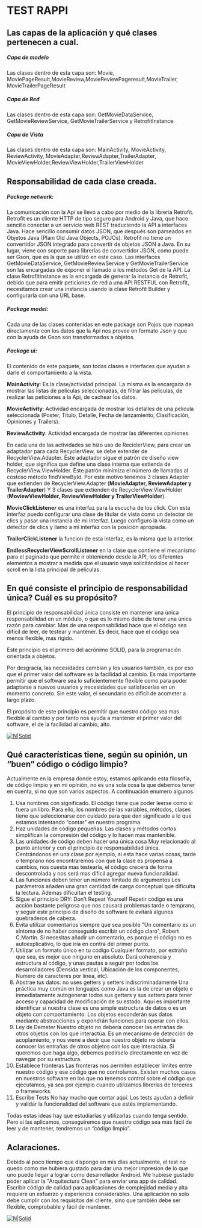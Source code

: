 #   TEST RAPPI 

## Las capas de la aplicación y qué clases pertenecen a cual.
#####  Capa de modelo
Las clases dentro de esta capa son:
Movie, MoviePageResult,MovieReview,MovieReviewPageresult,MovieTrailer, MovieTrailerPageResult

##### Capa de Red
Las clases dentro de esta capa son:
GetMovieDataService, GetMovieReviewService, GetMovieTrailerService y RetrofitInstance.

##### Capa de Vista
Las clases dentro de esta capa son:
MainActivity, MovieActivity, ReviewActivity, MovieAdapter,ReviewAdapter,TrailerAdapter, MovieViewHolder,ReviewViewHolder,TrailerViewHolder

## Responsabilidad de cada clase creada.

##### Package network:
La comunicación con la Api se llevó a cabo por medio de la libreria Retrofit. Retrofit es un cliente HTTP de tipo seguro para Android y Java, que  hace sencillo conectar a un servicio web REST traduciendo la API a interfaces Java. Hace sencillo consumir datos JSON, que después son parseados en Objetos Java (Plain Old Java Objects, POJOs).
Retrofit no tiene un convertidor JSON integrado para convertir de objetos JSON a Java. En su lugar, viene con soporte para librerías de convertidor JSON, como puede ser Gson, que es la que se utilizó en este caso.
Las interfaces GetMovieDataService, GetMovieReviewService y GetMovieTrailerService son las encargadas de exponer el llamado a los métodos Get de la API.
La clase RetrofitInstance es la encargada de generar la instancia de Retrofit, debido que  para emitir peticiones de red a una API RESTFUL con Retrofit, necesitamos crear una instancia usando la clase Retrofit Builder y configurarla con una URL base. 

##### Package model:
Cada una de las clases contenidas en este package son Pojos que mapean directamente con los datos que la Api nos provee en formato Json y que con la ayuda de Gson son transformados a objetos.

##### Package ui:
El contenido de este paquete, son todas clases e interfaces que ayudan a darle el comportamiento a la vista.

**MainActivity**: Es la clase/actividad principal. La misma es la encargada de mostrar las listas de películas seleccionadas, de filtrar las películas, de realizar las peticiones a la Api, de cachear los datos.

**MovieActivity**: Actividad encargada de mostrar los detalles de una película seleccionada (Poster, Titulo, Detalle, Fecha de lanzamiento, Clasificación, Opiniones y Trailers).

**ReviewActivity**: Actividad encargada de mostrar las diferentes opiniones.

En cada una de las actividades se hizo uso de ReciclerView, para crear un adaptador para cada RecyclerView, se debe extender de RecyclerView.Adapter. Éste adaptador sigue el patrón de diseño view holder, que significa que define una clase interna que extienda de RecyclerView.ViewHolder. Éste patrón minimiza el número de llamadas al costoso método findViewById. 
Por este motivo tenemos 3 clases Adapter que extienden de RecyclerView.Adapter (**MovieAdapter, ReviewAdapter y TrailerAdapter**)
Y 3 clases que extienden de RecyclerView.ViewHolder  (**MoviewViewHolder, ReviewViewHolder y TrailerViewHolder**).

**MovieClickListener** es una interfaz para la escucha de los click. Con esta interfaz puedo configurar una clase de titular de vista como un detector de clics y pasar una instancia de mi interfaz. Luego configuro la vista como un detector de clics y llamo a mi interfaz con la posición apropiada.

**TrailerClickListener** la funcion de esta interfaz, es la misma que la anterior.

**EndlessRecyclerViewScrollListener** en la clase que contiene el mecanismo para el paginado  que permite ir obteniendo desde la API, los diferentes elementos a mostrar a medida que el usuario vaya solicitándolos al hacer scroll en la lista principal de películas.

## En qué consiste el principio de responsabilidad única? Cuál es su propósito?

El principio de responsabilidad única consiste en mantener una única responsabilidad en un módulo, o que es lo mismo debe de tener una única razón para cambiar. Mas de una responsabilidad hace que el código sea difícil de leer, de testear y mantener. Es decir, hace que el código sea menos flexible, mas rígido.

Este principio es el primero del acrónimo SOLID, para la programación orientada a objetos.

Por desgracia, las necesidades cambian y los usuarios también, es por eso que el primer valor del software es la facilidad al cambio. Es más importante permitir que el software sea lo suficientemente flexible como para poder adaptarse a nuevos usuarios y necesidades que satisfacerlas en un momento concreto. Sin este valor, el secundario es difícil de acometer a largo plazo.

El propósito de este principio es permitir que nuestro código sea mas flexible al cambio y por tanto nos ayuda a mantener el primer valor del software, el de la facilidad al cambio, alto.

[![N|Solid](https://uploads.toptal.io/blog/image/91846/toptal-blog-image-1449597577848-60a7b4874d676e754260b05866cf967f.jpg)](https://nodesource.com/products/nsolid)

## Qué características tiene, según su opinión, un “buen” código o código limpio?

Actualmente en la empresa donde estoy, estamos aplicando esta filosofía, de código limpio y en mi opinión, no es una sola cosa la que debemos tener en cuenta, si no que son varios aspectos. A continuación enumero algunos.
1.	Usa nombres con significado.
El  código tiene que poder leerse como si fuera un libro. Para ello, los nombres de las variables, métodos, clases tiene que seleccionarse con cuidado para que den significado a lo que estamos intentando “contar” en nuestro programa.
2.	Haz unidades de código pequeñas.
Las clases y métodos cortos simplifican la compresión del código y lo hacen mas mantenible.
3.	Las unidades de código deben hacer una única cosa
Muy relacionado al punto anterior y con el principio de responsabilidad única. Centrándonos en una clase por ejemplo, si esta hace varias cosas, tarde o temprano nos encontraremos con que la clase es propensa a cambios, nos cuesta mas testearla, el código crecerá de forma descontrolada y nos será mas dificil agregar nueva funcionalidad.
4.	Las funciones deben tener un número limitado de argumentos
Los parámetros añaden una gran cantidad de carga conceptual que dificulta la lectura. Ademas dificultan el testing.
5.	Sigue el principio DRY: Don’t Repeat Yourself 
Repetir código es una acción bastante peligrosa que nos causará problemas tarde o temprano, y seguir este principio de diseño de software te evitará algunos quebraderos de cabeza.
6.	Evita utilizar comentarios siempre que sea posible
"Un comentario es un síntoma de no haber conseguido escribir un código claro", Robert C.Martin. Si necesitas añadir un comentario, es porque el código no es autoexplicativo, lo que iría en contra del primer punto.
7.	Utilizar un formato único en tu código
Cualquier formato, por extraño que sea, es mejor que ninguno en absoluto. Dará coherencia y estructura al código, y unas pautas a seguir por todos los desarrolladores (Densida vertical, Ubicación de los componentes, Numero de caracteres por línea, etc). 
8.	Abstrae tus datos: no uses getters y setters indiscriminadamente
Una práctica muy común en lenguajes como Java es la de crear un objeto e inmediatamente autogenerar todos sus getters y sus setters para tener acceso y capacidad de modificación de su estado. Aquí es importante identificar si nuestra clase es una simple estructura de datos o es un objeto con comportamiento. Los objetos esconderán sus datos mediante abstracciones y expondrán funciones para operar con ellos.
9.	Ley de Demeter
Nuestro objeto no debería conocer las entrañas de otros objetos con los que interactúa. Es un mecanismo de detección de acoplamiento, y nos viene a decir que nuestro objeto no debería conocer las entrañas de otros objetos con los que interactúa. Si queremos que haga algo, debemos pedírselo directamente en vez de navegar por su estructura.
10.	Establece fronteras
Las fronteras nos permiten establecer límites entre nuestro código y ese código que no controlamos. Existen muchos casos en nuestros software en los que no tenemos control sobre el código que ejecutamos, ya sea por ejemplo cuando utilizamos librerías de terceros o frameworks.
11.	Escribe Tests
No hay mucho que contar aquí. Los tests ayudan a definir y validar la funcionalidad del software que estés implementando.


Todas estas ideas hay que estudiarlas y utilizarlas cuando tenga sentido. Pero si las aplicamos, conseguiremos que nuestro código sea más fácil de leer y de mantener, tendremos un “código limpio”.


## Aclaraciones.
Debido al poco tiempo que dispongo en mis días actualmente, el test no quedo como me hubiera gustado para dar una mejor impresion de lo que uno puede llegar a lograr como desarrollador Android. Me hubiese gustado poder aplicar la "Arquitectura Clean" para enviar una app de calidad. Escribir código de calidad para aplicaciones de complejidad media y alta requiere un esfuerzo y experiencia considerables. Una aplicación no solo debe cumplir con los requisitos del cliente, sino que también debe ser flexible, comprobable y fácil de mantener.

[![N|Solid](https://rubygarage.s3.amazonaws.com/uploads/article_image/file/2060/Artboard_15587.png)](https://nodesource.com/products/nsolid)
